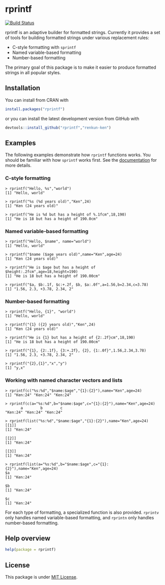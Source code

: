 rprintf
=======

[![Build Status](https://travis-ci.org/renkun-ken/rprintf.png?branch=master)](https://travis-ci.org/renkun-ken/rprintf)

rprintf is an adaptive builder for formatted strings. Currently it provides a set of tools for building formatted strings under various replacement rules: 

- C-style formatting with `sprintf`
- Named variable-based formatting
- Number-based formatting

The primary goal of this package is to make it easier to produce formatted strings in all popular styles.

## Installation

You can install from CRAN with

```r
install.packages("rprintf")
```

or you can install the latest development version from GitHub with

```r
devtools::install_github("rprintf","renkun-ken")
```

## Examples

The following examples demonstrate how `rprintf` functions works. You should be familiar with how `sprintf` works first. See the [documentation](http://stat.ethz.ch/R-manual/R-devel/library/base/html/sprintf.html) for more details.

### C-style formatting

```rconsole
> rprintf("Hello, %s","world")
[1] "Hello, world"

> rprintf("%s (%d years old)","Ken",24)
[1] "Ken (24 years old)"

> rprintf("He is %d but has a height of %.1fcm",18,190)
[1] "He is 18 but has a height of 190.0cm"
```

### Named variable-based formatting

```rconsole
> rprintf("Hello, $name", name="world")
[1] "Hello, world"

> rprintf("$name ($age years old)",name="Ken",age=24)
[1] "Ken (24 years old)"

> rprintf("He is $age but has a height of $height:.2fcm",age=18,height=190)
[1] "He is 18 but has a height of 190.00cm"

> rprintf("$a, $b:.1f, $c:+.2f, $b, $a:.0f",a=1.56,b=2.34,c=3.78)
[1] "1.56, 2.3, +3.78, 2.34, 2"
```

### Number-based formatting

```rconsole
> rprintf("Hello, {1}", "world")
[1] "Hello, world"

> rprintf("{1} ({2} years old)","Ken",24)
[1] "Ken (24 years old)"

> rprintf("He is {1} but has a height of {2:.2f}cm",18,190)
[1] "He is 18 but has a height of 190.00cm"

> rprintf("{1}, {2:.1f}, {3:+.2f}, {2}, {1:.0f}",1.56,2.34,3.78)
[1] "1.56, 2.3, +3.78, 2.34, 2"

> rprintf("{2},{1}","x","y")
[1] "y,x"
```

### Working with named character vectors and lists

```rconsole
> rprintf(c("%s:%d","$name:$age","{1}:{2}"),name="Ken",age=24)
[1] "Ken:24" "Ken:24" "Ken:24"

> rprintf(c(a="%s:%d",b="$name:$age",c="{1}:{2}"),name="Ken",age=24)
       a        b        c 
"Ken:24" "Ken:24" "Ken:24"

> rprintf(list("%s:%d","$name:$age","{1}:{2}"),name="Ken",age=24)
[[1]]
[1] "Ken:24"

[[2]]
[1] "Ken:24"

[[3]]
[1] "Ken:24"

> rprintf(list(a="%s:%d",b="$name:$age",c="{1}:{2}"),name="Ken",age=24)
$a
[1] "Ken:24"

$b
[1] "Ken:24"

$c
[1] "Ken:24"
```

For each type of formatting, a specialized function is also provided. `rprintv` only handles named variable-based formatting, and `rprintn` only handles number-based formatting.

## Help overview

```r
help(package = rprintf)
```

## License

This package is under [MIT License](http://opensource.org/licenses/MIT).
